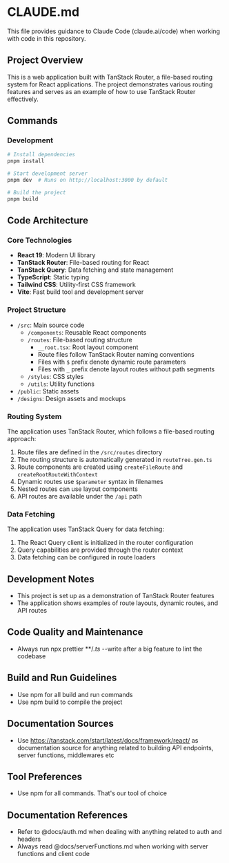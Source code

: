 # CLAUDE.md

This file provides guidance to Claude Code (claude.ai/code) when working with code in this repository.

## Project Overview

This is a web application built with TanStack Router, a file-based routing system for React applications. The project demonstrates various routing features and serves as an example of how to use TanStack Router effectively.

## Commands

### Development

```sh
# Install dependencies
pnpm install

# Start development server
pnpm dev  # Runs on http://localhost:3000 by default

# Build the project
pnpm build
```

## Code Architecture

### Core Technologies

- **React 19**: Modern UI library
- **TanStack Router**: File-based routing for React
- **TanStack Query**: Data fetching and state management
- **TypeScript**: Static typing
- **Tailwind CSS**: Utility-first CSS framework
- **Vite**: Fast build tool and development server

### Project Structure

- `/src`: Main source code
  - `/components`: Reusable React components
  - `/routes`: File-based routing structure
    - `__root.tsx`: Root layout component
    - Route files follow TanStack Router naming conventions
    - Files with `$` prefix denote dynamic route parameters
    - Files with `_` prefix denote layout routes without path segments
  - `/styles`: CSS styles
  - `/utils`: Utility functions
- `/public`: Static assets
- `/designs`: Design assets and mockups

### Routing System

The application uses TanStack Router, which follows a file-based routing approach:

1. Route files are defined in the `/src/routes` directory
2. The routing structure is automatically generated in `routeTree.gen.ts`
3. Route components are created using `createFileRoute` and `createRootRouteWithContext`
4. Dynamic routes use `$parameter` syntax in filenames
5. Nested routes can use layout components 
6. API routes are available under the `/api` path

### Data Fetching

The application uses TanStack Query for data fetching:

1. The React Query client is initialized in the router configuration
2. Query capabilities are provided through the router context
3. Data fetching can be configured in route loaders

## Development Notes

- This project is set up as a demonstration of TanStack Router features
- The application shows examples of route layouts, dynamic routes, and API routes

## Code Quality and Maintenance

- Always run npx prettier **/*.ts* --write after a big feature to lint the codebase

## Build and Run Guidelines

- Use npm for all build and run commands
- Use npm build to compile the project

## Documentation Sources

- Use https://tanstack.com/start/latest/docs/framework/react/ as documentation source for anything related to building API endpoints, server functions, middlewares etc

## Tool Preferences

- Use npm for all commands. That's our tool of choice

## Documentation References

- Refer to @docs/auth.md when dealing with anything related to auth and headers
- Always read @docs/serverFunctions.md when working with server functions and client code
